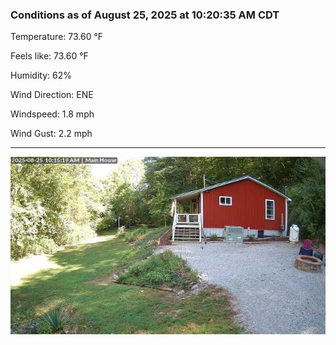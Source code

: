 ### Conditions as of August 25, 2025 at 10:20:35 AM CDT 

Temperature: 73.60 &deg;F

Feels like: 73.60 &deg;F

Humidity: 62%

Wind Direction: ENE

Windspeed: 1.8 mph

Wind Gust: 2.2 mph

---

<img src="./images/latest.jpeg"/>

